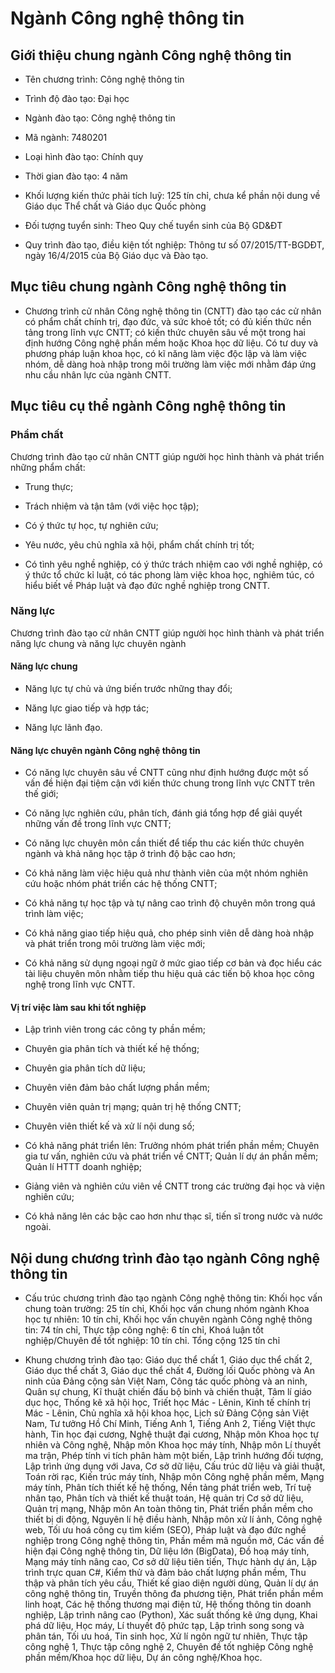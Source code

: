 # Ngành Công nghệ thông tin

## Giới thiệu chung ngành Công nghệ thông tin

- Tên chương trình: Công nghệ thông tin

- Trình độ đào tạo: Đại học

- Ngành đào tạo: Công nghệ thông tin

- Mã ngành: 7480201

- Loại hình đào tạo: Chính quy

- Thời gian đào tạo: 4 năm

- Khối lượng kiến thức phải tích luỹ: 125 tín chỉ, chưa kể phần nội dung về Giáo dục Thể chất và Giáo dục Quốc phòng

- Đối tượng tuyển sinh: Theo Quy chế tuyển sinh của Bộ GD&ĐT

- Quy trình đào tạo, điều kiện tốt nghiệp: Thông tư số 07/2015/TT-BGDĐT, ngày 16/4/2015 của Bộ Giáo dục và Đào tạo.

## Mục tiêu chung ngành Công nghệ thông tin

- Chương trình cử nhân Công nghệ thông tin (CNTT) đào tạo các cử nhân có phẩm chất chính trị, đạo đức, và sức khoẻ tốt; có đủ kiến thức nền tảng trong lĩnh vực CNTT; có kiến thức chuyên sâu về một trong hai định hướng Công nghệ phần mềm hoặc Khoa học dữ liệu. Có tư duy và phương pháp luận khoa học, có kĩ năng làm việc độc lập và làm việc nhóm, dễ dàng hoà nhập trong môi trường làm việc mới nhằm đáp ứng nhu cầu nhân lực của ngành CNTT.

## Mục tiêu cụ thể ngành Công nghệ thông tin

### Phẩm chất

Chương trình đào tạo cử nhân CNTT giúp người học hình thành và phát
triển những phẩm chất:

- Trung thực;

- Trách nhiệm và tận tâm (với việc học tập);

- Có ý thức tự học, tự nghiên cứu;

- Yêu nước, yêu chủ nghĩa xã hội, phẩm chất chính trị tốt;

- Có tình yêu nghề nghiệp, có ý thức trách nhiệm cao với nghề nghiệp, có ý thức tổ chức kỉ luật, có tác phong làm việc khoa học, nghiêm túc, có hiểu biết về Pháp luật và đạo đức nghề nghiệp trong CNTT.

### Năng lực

Chương trình đào tạo cử nhân CNTT giúp người học hình thành và phát
triển năng lực chung và năng lực chuyên ngành

#### Năng lực chung

- Năng lực tự chủ và ứng biến trước những thay đổi;

- Năng lực giao tiếp và hợp tác;

- Năng lực lãnh đạo.

#### Năng lực chuyên ngành Công nghệ thông tin

- Có năng lực chuyên sâu về CNTT cũng như định hướng được một số vấn đề hiện đại tiệm cận với kiến thức chung trong lĩnh vực CNTT trên thế giới;

- Có năng lực nghiên cứu, phân tích, đánh giá tổng hợp để giải quyết những vấn đề trong lĩnh vực CNTT;

- Có năng lực chuyên môn cần thiết để tiếp thu các kiến thức chuyên ngành và khả năng học tập ở trình độ bậc cao hơn;

- Có khả năng làm việc hiệu quả như thành viên của một nhóm nghiên cứu hoặc nhóm phát triển các hệ thống CNTT;

- Có khả năng tự học tập và tự nâng cao trình độ chuyên môn trong quá trình làm việc;

- Có khả năng giao tiếp hiệu quả, cho phép sinh viên dễ dàng hoà nhập và phát triển trong môi trường làm việc mới;

- Có khả năng sử dụng ngoại ngữ ở mức giao tiếp cơ bản và đọc hiểu các tài liệu chuyên môn nhằm tiếp thu hiệu quả các tiến bộ khoa học công nghệ trong lĩnh vực CNTT.

#### Vị trí việc làm sau khi tốt nghiệp

- Lập trình viên trong các công ty phần mềm;

- Chuyên gia phân tích và thiết kế hệ thống;

- Chuyên gia phân tích dữ liệu;

- Chuyên viên đảm bảo chất lượng phần mềm;

- Chuyên viên quản trị mạng; quản trị hệ thống CNTT;

- Chuyên viên thiết kế và xử lí nội dung số;

- Có khả năng phát triển lên: Trưởng nhóm phát triển phần mềm; Chuyên gia tư vấn, nghiên cứu và phát triển về CNTT; Quản lí dự án phần mềm; Quản lí HTTT doanh nghiệp;

- Giảng viên và nghiên cứu viên về CNTT trong các trường đại học và viện nghiên cứu;

- Có khả năng lên các bậc cao hơn như thạc sĩ, tiến sĩ trong nước và nước ngoài.

## Nội dung chương trình đào tạo ngành Công nghệ thông tin

- Cấu trúc chương trình đào tạo ngành Công nghệ thông tin: Khối học vấn chung toàn trường: 25 tín chỉ, Khối học vấn chung nhóm ngành Khoa học tự nhiên: 10 tín chỉ, Khối học vấn chuyên ngành Công nghệ thông tin: 74 tín chỉ, Thực tập công nghệ: 6 tín chỉ, Khoá luận tốt nghiệp/Chuyên đề tốt nghiệp: 10 tín chỉ. Tổng cộng 125 tín chỉ

- Khung chương trình đào tạo: Giáo dục thể chất 1, Giáo dục thể chất 2, Giáo dục thể chất 3, Giáo dục thể chất 4, Đường lối Quốc phòng và An ninh của Đảng cộng sản Việt Nam, Công tác quốc phòng và an ninh, Quân sự chung, Kĩ thuật chiến đấu bộ binh và chiến thuật, Tâm lí giáo dục học, Thống kê xã hội học, Triết học Mác - Lênin, Kinh tế chính trị Mác - Lênin, Chủ nghĩa xã hội khoa học, Lịch sử Đảng Cộng sản Việt Nam, Tư tưởng Hồ Chí Minh, Tiếng Anh 1, Tiếng Anh 2, Tiếng Việt thực hành, Tin học đại cương, Nghệ thuật đại cương, Nhập môn Khoa học tự nhiên và Công nghệ, Nhập môn Khoa học máy tính, Nhập môn Lí thuyết ma trận, Phép tính vi tích phân hàm một biến, Lập trình hướng đối tượng, Lập trình ứng dụng với Java, Cơ sở dữ liệu, Cấu trúc dữ liệu và giải thuật, Toán rời rạc, Kiến trúc máy tính, Nhập môn Công nghệ phần mềm, Mạng máy tính, Phân tích thiết kế hệ thống, Nền tảng phát triển web, Trí tuệ nhân tạo, Phân tích và thiết kế thuật toán, Hệ quản trị Cơ sở dữ liệu, Quản trị mạng, Nhập môn An toàn thông tin, Phát triển phần mềm cho thiết bị di động, Nguyên lí hệ điều hành, Nhập môn xử lí ảnh, Công nghệ web, Tối ưu hoá công cụ tìm kiếm (SEO), Pháp luật và đạo đức nghề nghiệp trong Công nghệ thông tin, Phần mềm mã nguồn mở, Các vấn đề hiện đại Công nghệ thông tin, Dữ liệu lớn (BigData), Đồ hoạ máy tính, Mạng máy tính nâng cao, Cơ sở dữ liệu tiên tiến, Thực hành dự án, Lập trình trực quan C#, Kiểm thử và đảm bảo chất lượng phần mềm, Thu thập và phân tích yêu cầu, Thiết kế giao diện người dùng, Quản lí dự án công nghệ thông tin, Truyền thông đa phương tiện, Phát triển phần mềm linh hoạt, Các hệ thống thương mại điện tử, Hệ thống thông tin doanh nghiệp, Lập trình nâng cao (Python), Xác suất thống kê ứng dụng, Khai phá dữ liệu, Học máy, Lí thuyết độ phức tạp, Lập trình song song và phân tán, Tối ưu hoá, Tin sinh học, Xử lí ngôn ngữ tư nhiên, Thực tập công nghệ 1, Thực tập công nghệ 2, Chuyên đề tốt nghiệp Công nghệ phần mềm/Khoa học dữ liệu, Dự án công nghệ/Khoa học.